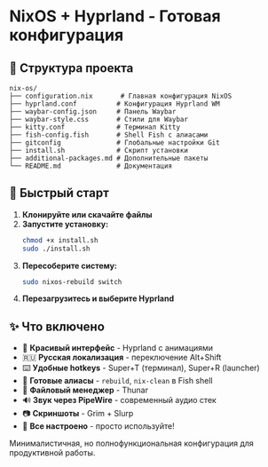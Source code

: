 # NixOS + Hyprland - Готовая конфигурация

## 📂 Структура проекта

```
nix-os/
├── configuration.nix       # Главная конфигурация NixOS
├── hyprland.conf          # Конфигурация Hyprland WM
├── waybar-config.json     # Панель Waybar
├── waybar-style.css       # Стили для Waybar  
├── kitty.conf             # Терминал Kitty
├── fish-config.fish       # Shell Fish с алиасами
├── gitconfig              # Глобальные настройки Git
├── install.sh             # Скрипт установки
├── additional-packages.md # Дополнительные пакеты
└── README.md              # Документация
```

## 🚀 Быстрый старт

1. **Клонируйте или скачайте файлы**
2. **Запустите установку:**
   ```bash
   chmod +x install.sh
   sudo ./install.sh
   ```
3. **Пересоберите систему:**
   ```bash
   sudo nixos-rebuild switch
   ```
4. **Перезагрузитесь и выберите Hyprland**

## ✨ Что включено

- 🎨 **Красивый интерфейс** - Hyprland с анимациями
- 🇷🇺 **Русская локализация** - переключение Alt+Shift  
- ⌨️ **Удобные hotkeys** - Super+T (терминал), Super+R (launcher)
- 🔧 **Готовые алиасы** - `rebuild`, `nix-clean` в Fish shell
- 📁 **Файловый менеджер** - Thunar
- 🔊 **Звук через PipeWire** - современный аудио стек
- 📷 **Скриншоты** - Grim + Slurp
- 🎯 **Все настроено** - просто используйте!

Минималистичная, но полнофункциональная конфигурация для продуктивной работы.
